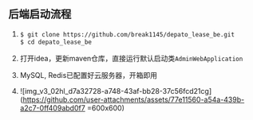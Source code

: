 ## 后端启动流程

1. ```bash
   $ git clone https://github.com/break1145/depato_lease_be.git
   $ cd depato_lease_be
   ```


2. 打开idea，更新maven仓库，直接运行默认启动类`AdminWebApplication`
3. MySQL, Redis已配置好云服务器，开箱即用
4. ![img_v3_02hl_d7a32728-a748-43af-bb28-37c56fcd21cg](https://github.com/user-attachments/assets/77e11560-a54a-439b-a2c7-0ff409abd0f7 =600x600)

